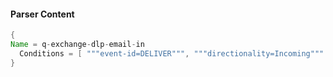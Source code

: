 #### Parser Content
```Java
{
Name = q-exchange-dlp-email-in
  Conditions = [ """event-id=DELIVER""", """directionality=Incoming""" ]
}
```
